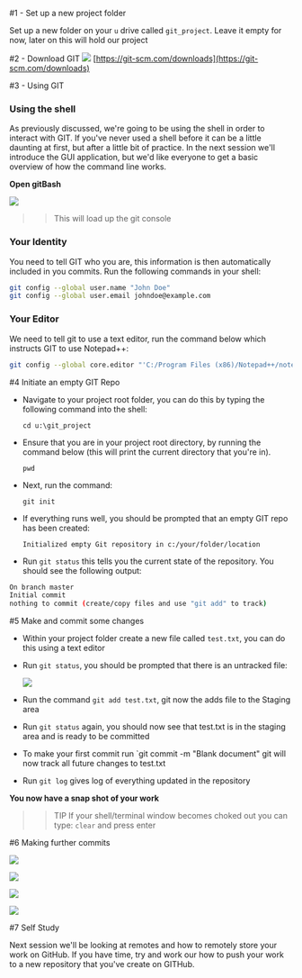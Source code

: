 
#1 - Set up a new project folder

Set up a new folder on your `u` drive called `git_project`. Leave it empty for now, later on this will hold our project


#2 - Download GIT 
![](assets/git_download.png)
[https://git-scm.com/downloads](https://git-scm.com/downloads)
 



#3 - Using GIT

### Using the shell 

As previously discussed, we're going to be using the shell in order to interact with GIT. If you've never used a shell before it can be a little daunting at first, but after a little bit of practice. In the next session we'll introduce the GUI application, but we'd like everyone to get a basic overview of how the command line works.


**Open gitBash**


![](assets/bash_location.jpg)

>> This will load up the git console 

### Your Identity
You need to tell GIT who you are, this information is then automatically included in you commits. Run the following commands in your shell:


```bash
git config --global user.name "John Doe"  
git config --global user.email johndoe@example.com  
```

### Your Editor

We need to tell git to use a text editor, run the command below which instructs GIT to use Notepad++:  


```bash
git config --global core.editor "'C:/Program Files (x86)/Notepad++/notepad++.exe' -multiInst -nosession"
```


#4 Initiate an empty GIT Repo

- Navigate to your project root folder, you can do this by typing the following command into the shell: 
 
	`cd u:\git_project`


- Ensure that you are in your project root directory, by running the command below (this will print the current directory that you're in). 
	
	`pwd`
    

- Next, run the command:

	`git init`

- If everything runs well, you should be prompted that an empty GIT repo has been created:

	 `Initialized empty Git repository in c:/your/folder/location`

- Run `git status` this tells you the current state of the repository. You should see the following output:

```bash
On branch master  
Initial commit 
nothing to commit (create/copy files and use "git add" to track) 
``` 
	 
	
#5 Make and commit some changes

- Within your project folder create a new file called `test.txt`, you can do this using a text editor

- Run `git status`, you should be prompted that there is an untracked file:
	
  ![](assets/bash_output.jpg) 

- Run the command `git add test.txt`, git now the adds file to the Staging area

- Run `git status` again, you should now see that test.txt is in the staging area and is ready to be committed

- To make your first commit run `git commit -m "Blank document" git will now track all future changes to test.txt

- Run `git log` gives log of everything updated in the repository 	

**You now have a snap shot of your work**


>> TIP If your shell/terminal window becomes choked out you can type: `clear` and press enter
 


#6 Making further commits 


![](assets/commit1.jpg)

![](assets/commit2.jpg)

![](assets/log_output_2.jpg)

![](assets/multiple_commits.jpg)



#7 Self Study


Next session we'll be looking at remotes and how to remotely store your work on GitHub. If you have time, try and work our how to push your work to a new repository that you've create on GITHub.
